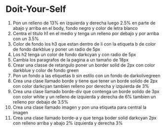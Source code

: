 # Doit-Your-Self

1. Pon un relleno de 13% en izquierda y derecha luego 2.5% en parte de abajo y arriba en el body, fondo negro y color de letra blanco
2. Centra el titulo h1 en el medio y tenga un relleno por debajo y por arriba con un 3.5%
3. Color de fondo los h3 que estan dentro de li con la etiqueta b de color de fondo darkblue y poner un radio de 5px
4. Los h2 tenga un color de fondo darkcyan y con radio de 5px
5. Cambia los paragrafos de la pagina a un tamaño de 18px
6. Crear una classe de retangulo poner un border solid de 2px con color darkblue y color de fondo green
7. Pon un fondo a las etiquetas b sin estilo con un fondo de darkolivegreen
8. Crea una clase llamado borde y tiene que tener un borde solido de 2px con color darkcyan tambien relleno por derecha y izquierda de 3%
9. Crea una clase llamado borde-div que contenga un borde solido de 3px con color white y un relleno de izquierda y derecha de 6% tambien un relleno por debajo de 3.5%
10. Crea una clase llamado imagen y pon una etiqueta para central la imagen
11. Crea una clase llamado borde-a y que tenga boder solid darkcyan 2px con relleno arriba y abajo 2% izquierda y derecha 3%